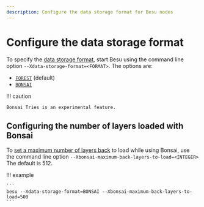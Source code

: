 ```yaml
---
description: Configure the data storage format for Besu nodes
---
```


# Configure the data storage format

To specify the [data storage format](../../Concepts/Data-Storage-Formats.md), start Besu using the
command line option `--Xdata-storage-format=<FORMAT>`.
The options are:

* [`FOREST`](../../Concepts/Data-Storage-Formats.md#forest-of-tries) (default)
* [`BONSAI`](../../Concepts/Data-Storage-Formats.md#bonsai-tries)

!!! caution

    Bonsai Tries is an experimental feature.

## Configuring the number of layers loaded with Bonsai

To [set a maximum number of layers back](../../Concepts/Data-Storage-Formats.md#accessing-data) to load while using Bonsai, use the command line option `--Xbonsai-maximum-back-layers-to-load=<INTEGER>`
The default is 512.  

!!! example

    ```
    besu --Xdata-storage-format=BONSAI --Xbonsai-maximum-back-layers-to-load=500
    ```
